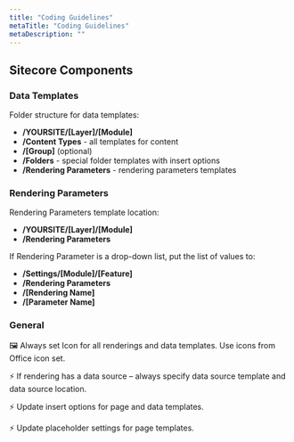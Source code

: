 ```yaml
---
title: "Coding Guidelines"
metaTitle: "Coding Guidelines"
metaDescription: ""
---
```


## Sitecore Components

### Data Templates

Folder structure for data templates:

* **/YOURSITE/[Layer]/[Module]**
* **/Content Types** - all templates for content
* **/[Group]** (optional)
* **/Folders** - special folder templates with insert options
* **/Rendering Parameters** - rendering parameters templates

### Rendering Parameters

Rendering Parameters template location:

* **/YOURSITE/[Layer]/[Module]**
* **/Rendering Parameters**

If Rendering Parameter is a drop-down list, put the list of values to:

* **/Settings/[Module]/[Feature]**
* **/Rendering Parameters**
* **/[Rendering Name]**
* **/[Parameter Name]**

### General

🖼️ Always set Icon for all renderings and data templates. Use icons from Office icon set.

⚡ If rendering has a data source – always specify data source template and data source location.

⚡ Update insert options for page and data templates.

⚡ Update placeholder settings for page templates.